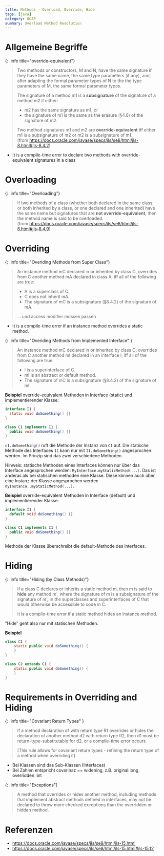 ```yaml
---
title: Methods - Overload, Override, Hide
tags: [java]
category: OCAP
summary: Overload Method Resolution
---
```


# Allgemeine Begriffe

{: .info title="override-equivalent"}
> Two methods or constructors, M and N, have the same signature if they have the same name, the same type parameters (if any),
> and, after adapting the formal parameter types of N to the the type parameters of M, the same formal parameter types.
>
> The signature of a method m1 is a **subsignature** of the signature of a method m2 if either:
>
>* m2 has the same signature as m1, or    
>* the signature of m1 is the same as the erasure (§4.6) of the signature of m2.    
>
> Two method signatures m1 and m2 are **override-equivalent** iff either m1 is a subsignature of m2 or m2 is a subsignature of m1.    
>(from <https://docs.oracle.com/javase/specs/jls/se8/html/jls-8.html#jls-8.4.2>)

* It is a compile-time error to declare two methods with override-equivalent signatures in a class


# Overloading

{: .info title="Overloading"}
> If two methods of a class (whether both declared in the same class, or both inherited by a class, or one declared and one inherited) have the same name but signatures that are **not override-equivalent**, then the method name is said to be overloaded.    
> (from <https://docs.oracle.com/javase/specs/jls/se8/html/jls-8.html#jls-8.4.9>)


# Overriding

{: .info title="Overiding Methods from Super Class"}
> An instance method mC declared in or inherited by class C, overrides from C another method mA declared in class A, 
> iff all of the following are true:
>
> * A is a superclass of C.
> * C does not inherit mA.
> * The signature of mC is a subsignature (§8.4.2) of the signature of mA.
> 
> ... und access modifier müssen passen

* It is a compile-time error if an instance method overrides a static method.

{: .info title="Overiding Methods from Implemented Interface" }
> An instance method mC declared in or inherited by class C, overrides from C another method mI declared in an interface I, 
> iff all of the following are true:
>
> * I is a superinterface of C.
> * mI is an abstract or default method.
> * The signature of mC is a subsignature (§8.4.2) of the signature of mI.


**Beispiel**
override-equivalent Methoden in Interface (static) und implementierender Klasse:
~~~java
interface I1 {
  static void doSomething() {}
}

class C1 implements I1 {
  public void doSomething() {}
}
~~~

`c1.doSomething()` ruft die Methode der Instanz von `C1` auf. Die statische Methode des Interfaces `I1` kann nur mit `I1.doSomething()` angesprochen werden. Im Prinzip sind das zwei verschiedene Methoden.

Hinweis: statische Methoden eines Interfaces können nur über das Interface angesprochen werden: `MyInterface.myStaticMethod(...)`. Das ist anderas als bei statischen methoden eine Klasse. Diese können auch über eine Instanz der Klasse angesprochen werden `myInstance..myStaticMethod(...)`.

**Beispiel**
override-equivalent Methoden in Interface (default) und implementierender Klasse:
~~~java
interface I1 {
  default void doSomething() {}
}

class C1 implements I1 {
  public void doSomething() {}
}
~~~
Methode der Klasse überschreibt die default-Methode des Interfaces.

# Hiding

{: .info title="Hiding (by Class Methods)"}
> If a class C declares or inherits a static method m, then m is said to **hide** any method m', where the signature of m is 
> a subsignature of the signature of m', in the superclasses and superinterfaces of C that would otherwise be accessible to code in C.
>
> It is a compile-time error if a static method hides an instance method.

"Hide" geht also nur mit statischen Methoden.

**Beispiel**
~~~java
class C1 {
	static public void doSomething() {
	}
}

class C2 extends C1 {
	static public void doSomething() {
	}
}
~~~


# Requirements in Overriding and Hiding

{: .info title="Covariant Return Types" }
> If a method declaration d1 with return type R1 overrides or hides the declaration of another method d2 with return type R2, 
> then d1 must be return-type-substitutable for d2, or a compile-time error occurs.
>
> (This rule allows for covariant return types - refining the return type of a method when overriding it).

* Bei Klassen sind das Sub-Klassen (Interfaces)
* Bei Zahlen entspricht covarinaz == widening, z.B. original long, overridden: int


{: .info title="Exceptions"}
> A method that overrides or hides another method, including methods that implement abstract methods defined in interfaces,
> may not be declared to throw more checked exceptions than the overridden or hidden method.

# Referenzen

* <https://docs.oracle.com/javase/specs/jls/se8/html/jls-15.html>
* <https://docs.oracle.com/javase/specs/jls/se8/html/jls-15.html#jls-15.12>
